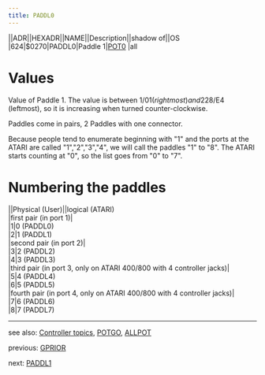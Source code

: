 ```yaml
---
title: PADDL0
---
```

||ADR||HEXADR||NAME||Description||shadow of||OS  
|624|$0270|PADDL0|Paddle 1|[POT0](../POT0/index.md) |all  
# Values  
Value of Paddle 1. The value is between 1/$01 (rightmost) and 228/$E4 (leftmost), so it is increasing when turned counter-clockwise.  
  
Paddles come in pairs, 2 Paddles with one connector.  
  
Because people tend to enumerate beginning with "1" and the ports at the ATARI are called "1","2","3","4", we will call the paddles "1" to "8". The ATARI starts counting at "0", so the list goes from "0" to "7".  
# Numbering the paddles  
||Physical (User)||logical (ATARI)  
|first pair (in port 1)|  
|1|0 (PADDL0)  
|2|1 (PADDL1)  
|second pair (in port 2)|  
|3|2 (PADDL2)  
|4|3 (PADDL3)  
|third pair (in port 3, only on ATARI 400/800 with 4 controller jacks)|  
|5|4 (PADDL4)  
|6|5 (PADDL5)  
|fourth pair (in port 4, only on ATARI 400/800 with 4 controller jacks)|  
|7|6 (PADDL6)  
|8|7 (PADDL7)  
  
---
see also: [Controller topics](../Controller_topics/index.md), [POTGO](../POTGO/index.md), [ALLPOT](../ALLPOT/index.md)  
  
previous: [GPRIOR](../GPRIOR/index.md)  
  
next: [PADDL1](../PADDL1/index.md)  
